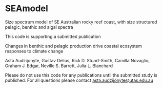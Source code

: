 # SEAmodel
Size spectrum model of SE Australian rocky reef coast, with size structured pelagic, benthic and algal spectra

This code is supporting a submitted publication 

Changes in benthic and pelagic production drive coastal ecosystem responses to climate change

Asta Audzijonyte, Gustav Delius, Rick D. Stuart-Smith, Camilla Novaglio, Graham J. Edgar, Neville S. Barrett, Julia L. Blanchard

Please do not use this code for any publications until the submitted study is published. 
For all questions please contact asta.audzijonyte@utas.edu.au

